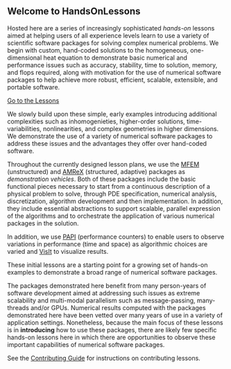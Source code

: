 ## Welcome to HandsOnLessons


Hosted here are a series of increasingly sophisticated _hands-on_ lessons aimed at helping
users of all experience levels learn to use a variety of scientific software packages for
solving complex numerical problems. We begin with custom, hand-coded solutions to the
homogeneous, one-dimensional heat equation to demonstrate basic numerical and performance
issues such as accuracy, stability, time to solution, memory, and flops required, along
with motivation for the use of numerical software packages to help achieve more robust,
efficient, scalable, extensible, and portable software.

[Go to the Lessons](lessons/lessons.md)

We slowly build upon
these simple, early examples introducing additional complexities such as inhomogenieties,
higher-order solutions, time-variabilities, nonlinearities, and complex geometries in higher
dimensions. We demonstrate the use of a variety of numerical software packages to address these
issues and the advantages they offer over hand-coded software.

Throughout the currently designed lesson plans, we use the [MFEM](http://mfem.org) (unstructured)
and [AMReX](https://github.com/AMReX-Codes/AMReX-Codes.github.io) (structured, adaptive)
packages as _demonstration vehicles_. Both of these packages include the basic functional pieces
necessary to start from a continuous description of a physical problem to solve, through
PDE specification, numerical analysis, discretization, algorithm development and then implementation.
In addition, they include essential abstractions to support scalable, parallel expression
of the algorithms and to orchestrate the application of various numerical packages in the
solution.

In addition, we use [PAPI](http://icl.utk.edu/papi) (performance counters) to enable users to
observe variations in performance (time and space) as algorithmic choices are varied and
[VisIt](http://visit.llnl.gov) to visualize results.

These initial lessons are a starting point for a growing set of hands-on examples to demonstrate
a broad range of numerical software packages.

The packages demonstrated here benefit from many person-years of software development
aimed at addressing such issues as extreme scalability and multi-modal parallelism such as message-passing,
many-threads and/or GPUs.  Numerical results computed with the packages demonstrated here have been vetted over
many years of use in a variety of application settings. Nonetheless, because the main focus of these
lessons is in **introducing** how to use these packages, there are likely few specific hands-on lessons
here in which there are opportunities to observe these important capabilities of numerical software packages.

See the [Contributing Guide](contribution_guide.md) for instructions on contributing lessons.
